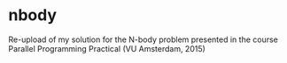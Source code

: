 # nbody
Re-upload of my solution for the N-body problem presented in the course Parallel Programming Practical (VU Amsterdam, 2015)
